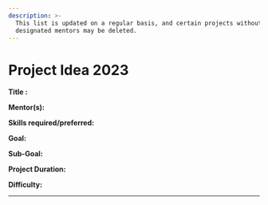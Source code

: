 ```yaml
---
description: >-
  This list is updated on a regular basis, and certain projects without
  designated mentors may be deleted.
---
```


# Project Idea 2023

**Title :**&#x20;

**Mentor(s):**&#x20;

**Skills required/preferred:**

**Goal:**&#x20;

**Sub-Goal:**&#x20;

**Project Duration:**

**Difficulty:**

****
